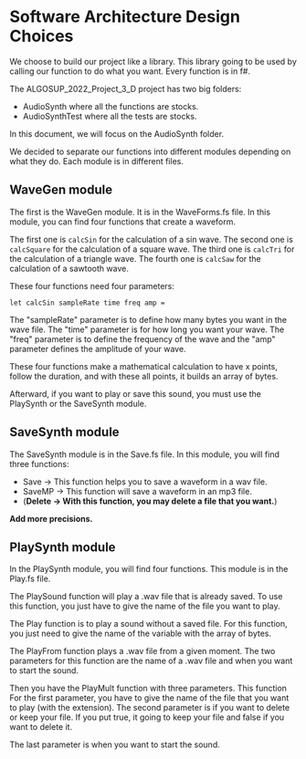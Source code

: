 # Software Architecture Design Choices

We choose to build our project like a library.
This library going to be used by calling our function to do what you want.
Every function is in f#.

The ALGOSUP_2022_Project_3_D project has two big folders:

- AudioSynth where all the functions are stocks.
- AudioSynthTest where all the tests are stocks.

In this document, we will focus on the AudioSynth folder. 

We decided to separate our functions into different modules depending on what they do. Each module is in different files.

## WaveGen module

The first is the WaveGen module. It is in the WaveForms.fs file. In this module, you can find four functions that create a waveform. 

The first one is `calcSin` for the calculation of a sin wave.
The second one is `calcSquare` for the calculation of a square wave.
The third one is `calcTri` for the calculation of a triangle wave.
The fourth one is `calcSaw` for the calculation of a sawtooth wave.

These four functions need four parameters:

    let calcSin sampleRate time freq amp =

The "sampleRate" parameter is to define how many bytes you want in the wave file. The "time" parameter is for how long you want your wave. The "freq" parameter is to define the frequency of the wave and the "amp" parameter defines the amplitude of your wave.  

These four functions make a mathematical calculation to have x points, follow the duration, and with these all points, it builds an array of bytes.

Afterward, if you want to play or save this sound, you must use the PlaySynth or the SaveSynth module.


## SaveSynth module

The SaveSynth module is in the Save.fs file. In this module, you will find three functions:

- Save -> This function helps you to save a waveform in a wav file.
- SaveMP -> This function will save a waveform in an mp3 file.
- (**Delete -> With this function, you may delete a file that you want.**)

**Add more precisions.** 


## PlaySynth module

In the PlaySynth module, you will find four functions. This module is in the Play.fs file.

The PlaySound function will play a .wav file that is already saved.
To use this function, you just have to give the name of the file you want to play.

The Play function is to play a sound without a saved file. 
For this function, you just need to give the name of the variable with the array of bytes.

The PlayFrom function plays a .wav file from a given moment.
The two parameters for this function are the name of a .wav file and when you want to start the sound.

Then you have the PlayMult function with three parameters. This function 
For the first parameter, you have to give the name of the file that you want to play (with the extension).
The second parameter is if you want to delete or keep your file. If you put true, it going to keep your file and false if you want to delete it.

The last parameter is when you want to start the sound.

